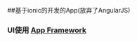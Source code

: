 ##基于ionic的开发的App(放弃了AngularJS)
### UI使用 [App Framework](http://app-framework-software.intel.com/index.php)

